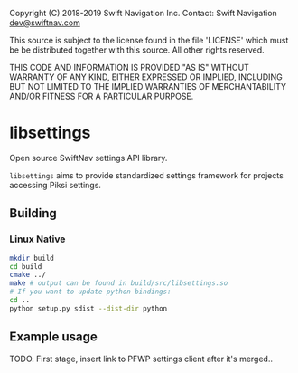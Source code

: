 Copyright (C) 2018-2019 Swift Navigation Inc.
Contact: Swift Navigation <dev@swiftnav.com>

This source is subject to the license found in the file 'LICENSE' which must
be be distributed together with this source. All other rights reserved.

THIS CODE AND INFORMATION IS PROVIDED "AS IS" WITHOUT WARRANTY OF ANY KIND,
EITHER EXPRESSED OR IMPLIED, INCLUDING BUT NOT LIMITED TO THE IMPLIED
WARRANTIES OF MERCHANTABILITY AND/OR FITNESS FOR A PARTICULAR PURPOSE.

# libsettings

Open source SwiftNav settings API library.

`libsettings` aims to provide standardized settings framework for projects accessing Piksi settings.

## Building

### Linux Native

``` sh
mkdir build
cd build
cmake ../
make # output can be found in build/src/libsettings.so
# If you want to update python bindings:
cd ..
python setup.py sdist --dist-dir python
```

## Example usage

TODO. First stage, insert link to PFWP settings client after it's merged..

